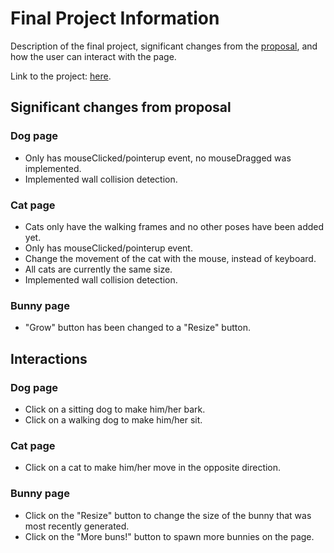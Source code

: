 # Final Project Information
Description of the final project, significant changes from the [proposal](https://github.com/peachhichew/Smol-Pet-Sim/blob/master/Proposal.md), and how the user can interact with the page.

Link to the project: [here](https://people.rit.edu/sxw8136/igme230/Smol-Pet-Sim/code/index.html).

## Significant changes from proposal

### Dog page
- Only has mouseClicked/pointerup event, no mouseDragged was implemented.
- Implemented wall collision detection.

### Cat page
- Cats only have the walking frames and no other poses have been added yet.
- Only has mouseClicked/pointerup event.
- Change the movement of the cat with the mouse, instead of keyboard.
- All cats are currently the same size.
- Implemented wall collision detection.

### Bunny page
- "Grow" button has been changed to a "Resize" button.

## Interactions

### Dog page
- Click on a sitting dog to make him/her bark.
- Click on a walking dog to make him/her sit.

### Cat page
- Click on a cat to make him/her move in the opposite direction.

### Bunny page
- Click on the "Resize" button to change the size of the bunny that was most recently generated.
- Click on the "More buns!" button to spawn more bunnies on the page.
